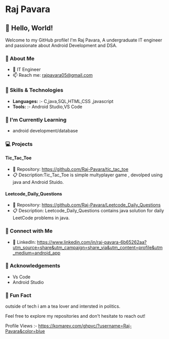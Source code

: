# Raj Pavara

## 👋 Hello, World!

Welcome to my GitHub profile! I'm Raj Pavara, A undergraduate IT engineer and passionate about Android Development and DSA.

### 🚀 About Me

- 💼 IT Engineer
- 📫 Reach me: rajpavara05@gmail.com

### 🔧 Skills & Technologies

- **Languages:**  :- C,java,SQL,HTML,CSS ,javascript
- **Tools:** :- Android Studio,VS Code 

### 🌱 I'm Currently Learning

- android development/database

### 💻 Projects

#### Tic_Tac_Toe

- 📂 Repository: https://github.com/Raj-Pavara/tic_tac_toe
- 📋 Description:Tic_Tac_Toe is simple multyplayer game , devolped using java and Android Stuido.

#### Leetcode_Daily_Questions

- 📂 Repository: https://github.com/Raj-Pavara/Leetcode_Daily_Questions
- 📋 Description: Leetcode_Daily_Questions contains java solution for daily LeetCode problems in java.


### 🤝 Connect with Me

- 🔗 LinkedIn: https://www.linkedin.com/in/raj-pavara-6b65262aa?utm_source=share&utm_campaign=share_via&utm_content=profile&utm_medium=android_app

### 🙏 Acknowledgements

- Vs Code 
- Android Studio


### 🌟 Fun Fact

outside of tech i am a tea lover and intersted in politics.

Feel free to explore my repositories and don't hesitate to reach out!

Profile Views :- https://komarev.com/ghpvc/?username=Raj-Pavara&color=blue
